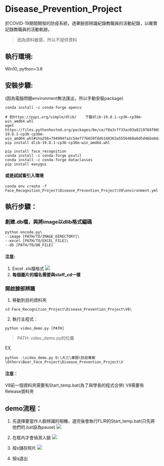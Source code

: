 # Disease_Prevention_Project
於COVID-19期間開發的防疫系統，透果臉部辨識紀錄教職員的活動紀錄，以確實記錄教職員的活動軌跡。
> 因為資料敏感，所以不提供資料

## 執行環境:
Win10, python=3.6

## 安裝步驟:
(因為電腦問題environment無法匯出，所以手動安裝package)
```powershell=
conda install -c conda-forge opencv

# 到https://pypi.org/simple/dlib/	下載dlib-19.8.1-cp36-cp36m-win_amd64.whl
wget https://files.pythonhosted.org/packages/0e/ce/f8a3cff33ac03a8219768f0694c5d703c8e037e6aba2e865f9bae22ed63c/dlib-19.8.1-cp36-cp36m-win_amd64.whl#sha256=794994fa2c54e7776659fddb148363a5556468a6d5d46be8dad311722d54bfcf
pip install dlib-19.8.1-cp36-cp36m-win_amd64.whl

pip install face_recognition
conda install -c conda-forge psutil
conda install -c conda-forge dataclasses
pip install easygui
```

#### 或是試試看引入環境
```powershell=
conda env create -f Face_Recognition_Project\Disease_Prevention_Project\V8\environment.yml
```

## 執行步驟：

### 創建.db檔，與將image以dlib格式編碼
```powershell=
python encode.py\
--image [PATH/TO/IMAGE_DIRECTORY]\
--excel [PATH/TO/EXCEL_FILE]\
--db [PATH/TO/DB_FILE]
```

#### 注意:
1. Excel .xls檔格式
![](https://i.imgur.com/Qi3KxGE.png)
2. **每個圖片的檔名需要與staff_cd一樣**


### 開啟臉部辨識
1. 移動到目的資料夾
```powershell=
cd Face_Recognition_Project\Disease_Prevention_Project\V8\
```

2. 執行主程式：

```powershell=
python video_demo.py [PATH]
```
> PATH: video_demo.py的位置

EX.

```powershell=
python .\video_demo.py D:\大三\專題\防疫專案\Others\Bear_Face_Project\Disease_Prevention_Project\V
```

#### 注意：
V8前一個資料夾需要有Start_temp.bat(為了與學長的程式合併)
V8需要有Release資料夾

## demo流程：
1. 先選擇要當作人臉辨識的相機，選完後會執行FLIR的Start_temp.bat(只先將他們的.bat設為pause)
![](https://i.imgur.com/WsrYBnd.jpg)

2. 在框內才會偵測人臉
![](https://i.imgur.com/DxWL81d.jpg)

3. 按s儲存照片
![](https://i.imgur.com/MA0nKSC.jpg)

7. 按q退出

